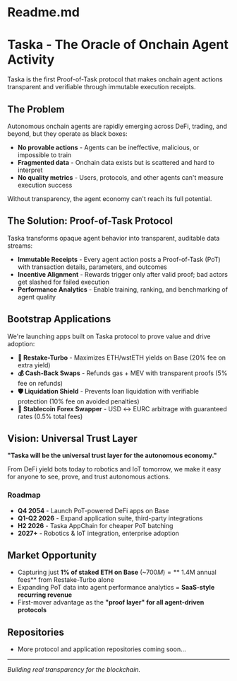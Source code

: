 # Readme.md
# Taska - The Oracle of Onchain Agent Activity

Taska is the first Proof-of-Task protocol that makes onchain agent actions transparent and verifiable through immutable execution receipts.

## The Problem

Autonomous onchain agents are rapidly emerging across DeFi, trading, and beyond, but they operate as black boxes:
- **No provable actions** - Agents can be ineffective, malicious, or impossible to train
- **Fragmented data** - Onchain data exists but is scattered and hard to interpret  
- **No quality metrics** - Users, protocols, and other agents can't measure execution success

Without transparency, the agent economy can't reach its full potential.

## The Solution: Proof-of-Task Protocol

Taska transforms opaque agent behavior into transparent, auditable data streams:

- **Immutable Receipts** - Every agent action posts a Proof-of-Task (PoT) with transaction details, parameters, and outcomes
- **Incentive Alignment** - Rewards trigger only after valid proof; bad actors get slashed for failed execution
- **Performance Analytics** - Enable training, ranking, and benchmarking of agent quality

## Bootstrap Applications

We're launching apps built on Taska protocol to prove value and drive adoption:

- **🚀 Restake-Turbo** - Maximizes ETH/wstETH yields on Base (20% fee on extra yield)
- **💰 Cash-Back Swaps** - Refunds gas + MEV with transparent proofs (5% fee on refunds)  
- **🛡️ Liquidation Shield** - Prevents loan liquidation with verifiable protection (10% fee on avoided penalties)
- **🔄 Stablecoin Forex Swapper** - USD ↔ EURC arbitrage with guaranteed rates (0.5% total fees)

## Vision: Universal Trust Layer

**"Taska will be the universal trust layer for the autonomous economy."**

From DeFi yield bots today to robotics and IoT tomorrow, we make it easy for anyone to see, prove, and trust autonomous actions.

### Roadmap
- **Q4 2054** - Launch PoT-powered DeFi apps on Base
- **Q1-Q2 2026** - Expand application suite, third-party integrations  
- **H2 2026** - Taska AppChain for cheaper PoT batching
- **2027+** - Robotics & IoT integration, enterprise adoption

## Market Opportunity

- Capturing just **1% of staked ETH on Base** (~$700M) = **~$1.4M annual fees** from Restake-Turbo alone
- Expanding PoT data into agent performance analytics = **SaaS-style recurring revenue**
- First-mover advantage as the **"proof layer" for all agent-driven protocols**

## Repositories

- More protocol and application repositories coming soon...

---

*Building real transparency for the blockchain.*
